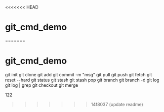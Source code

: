 <<<<<<< HEAD
# git_cmd_demo
=======
# git_cmd_demo

git init
git clone
git add
git commit -m "msg"
git pull
git push
git fetch
git reset --hard
git status
git stash
git stash pop
git branch
git branch -d
git log
git log | grep
git checkout
git merge

122
>>>>>>> 14f8037 (update readme)
